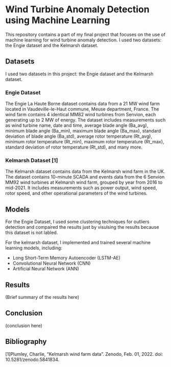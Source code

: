 # Wind Turbine Anomaly Detection using Machine Learning

This repository contains a part of my final project that focuses on the use of machine learning for wind turbine anomaly detection. I used two datasets: the Engie dataset and the Kelmarsh dataset.

## Datasets
I used two datasets in this project: the Engie dataset and the Kelmarsh dataset.
### Engie Dataset
The Engie La Haute Borne dataset contains data from a 21 MW wind farm located in Vaudeville-le-Haut commune, Meuse department, France. The wind farm contains 4 identical MM82 wind turbines from Senvion, each generating up to 2 MW of energy. The dataset includes measurements such as wind turbine name, date and time, average blade angle (Ba_avg), minimum blade angle (Ba_min), maximum blade angle (Ba_max), standard deviation of blade angle (Ba_std), average rotor temperature (Rt_avg), minimum rotor temperature (Rt_min), maximum rotor temperature (Rt_max), standard deviation of rotor temperature (Rt_std), and many more.
### Kelmarsh Dataset [1]
The Kelmarsh dataset contains data from the Kelmarsh wind farm in the UK. The dataset contains 10-minute SCADA and events data from the 6 Senvion MM92 wind turbines at Kelmarsh wind farm, grouped by year from 2016 to mid-2021. It includes measurements such as power output, wind speed, rotor speed, and other operational parameters of the wind turbines.

## Models
For the Engie Dataset, I used some clustering techniques for outliers detection and compaired the results just by visulsing the results because this dataset is not labled.

For the kelmarsh dataset, I implemented and trained several machine learning models, including:
- Long Short-Term Memory Autoencoder (LSTM-AE)
- Convolutional Neural Network (CNN)
- Artificial Neural Network (ANN)

## Results

(Brief summary of the results here)

## Conclusion

(conclusion here)

## Bibliography
[1]Plumley, Charlie, “Kelmarsh wind farm data”. Zenodo, Feb. 01, 2022. doi: 10.5281/zenodo.5841834.
